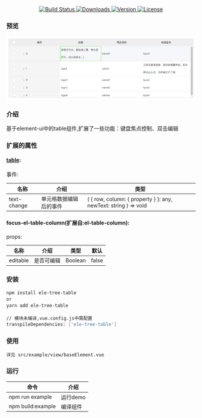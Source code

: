 <p align="center">
  <a href="https://circleci.com/gh/LiuJiangshan/ele-tree-table/tree/element">
    <img src="https://img.shields.io/circleci/project/github/LiuJiangshan/ele-tree-table/element.svg" alt="Build Status">
  </a>
  <a href="https://npmcharts.com/compare/ele-tree-table?minimal=true">
    <img src="https://img.shields.io/npm/dm/ele-tree-table.svg" alt="Downloads">
  </a>
  <a href="https://www.npmjs.com/package/ele-tree-table">
    <img src="https://img.shields.io/npm/v/ele-tree-table.svg" alt="Version">
  </a>
  <a href="https://www.npmjs.com/package/ele-tree-table">
    <img src="https://img.shields.io/npm/l/ele-tree-table.svg" alt="License">
  </a>
  <br>
</p>

### 预览
![avatar](preview1.png)

### 介绍
基于element-ui中的table组件,扩展了一些功能：键盘焦点控制、双击编辑

### 扩展的属性
#### <a href="https://element.eleme.io/#/zh-CN/component/table">table</a>:

事件:

| 名称        | 介绍                   | 类型                                                         |
| ----------- | ---------------------- | ------------------------------------------------------------ |
| text-change | 单元格数据编辑后的事件 | ( { row, column: { property } }: any, newText: string ) => void |

#### focus-el-table-column(扩展自:el-table-column):

props:

| 名称     | 介绍       | 类型    | 默认  |
| -------- | ---------- | ------- | ----- |
| editable | 是否可编辑 | Boolean | false |



### 安装

```bash
npm install ele-tree-table
or
yarn add ele-tree-table

// 模块未编译,vue.config.js中需配置
transpileDependencies: ['ele-tree-table']
```

### 使用
```bash
详见 src/example/view/baseElement.vue
```
### 运行

| 命令              | 介绍     |
| ----------------- | -------- |
| npm run example   | 运行demo |
| npm build:example | 编译组件 |
